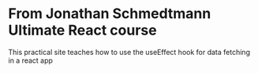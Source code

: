 # From Jonathan Schmedtmann Ultimate React course
This practical site teaches how to use the useEffect hook for data fetching in a react app

